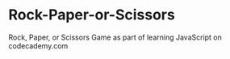 # Rock-Paper-or-Scissors
Rock, Paper, or Scissors Game as part of learning JavaScript on codecademy.com
